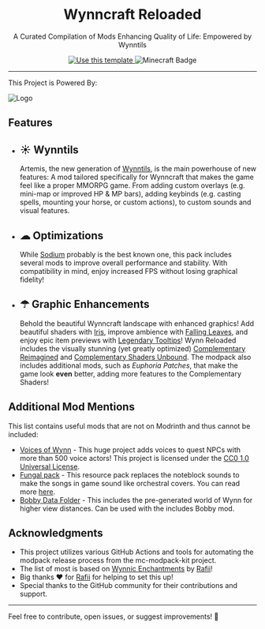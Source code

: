 <div align="center">
  <h1>Wynncraft Reloaded</h1>
</div>

<p align="center">A Curated Compilation of Mods Enhancing Quality of Life: Empowered by Wynntils
</p>

<p align="center">
  <a href="https://modrinth.com/modpack/wynn-reloaded">
    <img src="https://img.shields.io/badge/Modrinth-00AF5C?logo=modrinth&logoColor=fff&style=for-the-badge" alt="Use this template">
  </a>
  <img src="https://img.shields.io/badge/Minecraft-62B47A?logo=minecraft&logoColor=fff&style=for-the-badge" alt="Minecraft Badge">
</p>

---

This Project is Powered By:

<!-- Some html spaghetti -->
<a style="visibility: hidden; text-decoration: inherit;" href="https://github.com/jh-devv/mc-modpack-kit">
<picture style="visibility: visible">
  <source media="(prefers-color-scheme: dark)" srcset="https://github.com/jh-devv/mc-modpack-kit/assets/122896463/003f8682-7e4f-4797-bdc8-2610a5d505de">
   <source media="(prefers-color-scheme: light)" srcset="https://github.com/jh-devv/mc-modpack-kit/assets/122896463/55e900a0-6de4-49e7-a9b0-2a8c764c9a4a">
  <img alt="Logo">
</picture>
</a>

## Features

- ## ☀ Wynntils

  Artemis, the new generation of [Wynntils](https://modrinth.com/mod/wynntils), is the main powerhouse of new features: A mod tailored specifically for Wynncraft that makes the game feel like a proper MMORPG game. From adding custom overlays (e.g. mini-map or improved HP & MP bars), adding keybinds (e.g. casting spells, mounting your horse, or custom actions), to custom sounds and visual features.
  
- ## ☁ Optimizations

  While [Sodium](https://modrinth.com/mod/sodium) probably is the best known one, this pack includes several mods to improve overall performance and stability. With compatibility in mind, enjoy increased FPS without losing graphical fidelity!
  
- ## ☂ Graphic Enhancements

  Behold the beautiful Wynncraft landscape with enhanced graphics! Add beautiful shaders with [Iris](https://modrinth.com/mod/iris), improve ambience with [Falling Leaves](https://modrinth.com/mod/fallingleaves), and enjoy epic item previews with [Legendary Tooltips](https://modrinth.com/mod/legendary-tooltips)! Wynn Reloaded includes the visually stunning (yet greatly optimized) [Complementary Reimagined](https://modrinth.com/shader/complementary-reimagined) and [Complementary Shaders Unbound](https://modrinth.com/shader/complementary-shaders-v4). The modpack also includes additional mods, such as *Euphoria Patches*, that make the game look **even** better, adding more features to the Complementary Shaders!

## Additional Mod Mentions

This list contains useful mods that are not on Modrinth and thus cannot be included:

- [Voices of Wynn](https://voicesofwynn.com) - This huge project adds voices to quest NPCs with more than 500 voice actors!
This project is licensed under the [CC0 1.0 Universal License](LICENSE).
- [Fungal pack](https://drive.google.com/uc?export=download&id=1dpvucliBRweCmruQ54Rq4DMS3eW50_S6) - This resource pack replaces the noteblock sounds to make the songs in game sound like orchestral covers.
You can read more [here](https://forums.wynncraft.com/threads/the-fungal-pack-making-wynncraft-noteblock-songs-spicier.302519/).
- [Bobby Data Folder](https://drive.google.com/uc?export=download&id=18OhwrI802PGP2FVXxd7oDxF-pw4DyeY7) - This includes the pre-generated world of Wynn for higher view distances. Can be used with the includes Bobby mod.

## Acknowledgments

- This project utilizes various GitHub Actions and tools for automating the modpack release process from the mc-modpack-kit project.
- The list of most is based on [Wynnic Enchantments](https://github.com/Rafii2198/WynnicEnchantments) by [Rafii](https://github.com/Rafii2198)!
- Big thanks ❤️ for [Rafii](https://github.com/Rafii2198) for helping to set this up!
- Special thanks to the GitHub community for their contributions and support.

---

Feel free to contribute, open issues, or suggest improvements! 🚀
